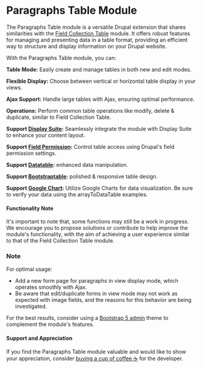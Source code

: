 # Paragraphs Table Module

The Paragraphs Table module is a versatile Drupal extension that shares
similarities with the [Field Collection Table](https://www.drupal.org/project/field_collection_table)
module. It offers robust features for managing and presenting data in a
table format, providing an efficient way to structure and display
information on your Drupal website.

With the Paragraphs Table module, you can:

**Table Mode:** Easily create and manage tables in both new and edit modes.

**Flexible Display:** Choose between vertical or horizontal table display
in your views.

**Ajax Support:** Handle large tables with Ajax, ensuring optimal performance.

**Operations:** Perform common table operations like modify, delete & duplicate,
similar to Field Collection Table.

**Support [Display Suite](https://www.drupal.org/project/ds):** Seamlessly
integrate the module with Display Suite to enhance your content layout.

**Support [Field Permission](https://www.drupal.org/project/field_permissions):** Control table access using Drupal's field permission settings.

**Support [Datatable](https://datatables.net/):** enhanced data manipulation.

**Support [Bootstraptable](https://bootstrap-table.com/):** polished & responsive table design.

**Support [Google Chart](https://developers-dot-devsite-v2-prod.appspot.com/chart/interactive/docs/gallery):** Utilize Google Charts for data visualization.
Be sure to verify your data using the arrayToDataTable examples.

#### Functionality Note
It's important to note that, some functions may still be a work in progress.
We encourage you to propose solutions or contribute to help improve the
module's functionality, with the aim of achieving a user experience similar
to that of the Field Collection Table module.

### Note
For optimal usage:

* Add a new form page for paragraphs in view display mode,
which operates smoothly with Ajax.
* Be aware that edit/duplicate forms in view mode may not work as expected
with image fields, and the reasons for this behavior are being investigated.

For the best results, consider using a [Bootstrap 5 admin](https://www.drupal.org/project/bootstrap5_admin) theme
to complement the module's features.


#### Support and Appreciation
If you find the Paragraphs Table module valuable and would like to show
your appreciation, consider [buying a cup of coffee ☕](https://www.buymeacoffee.com/nbao) for the developer.
